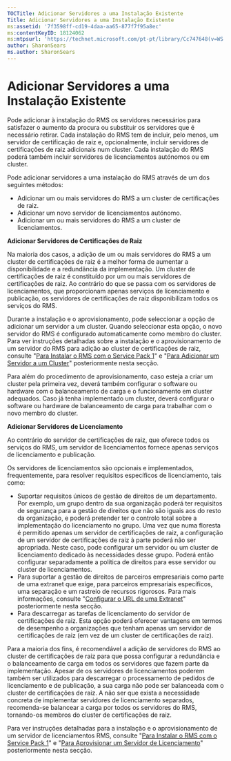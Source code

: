 ```yaml
---
TOCTitle: Adicionar Servidores a uma Instalação Existente
Title: Adicionar Servidores a uma Instalação Existente
ms:assetid: '7f3598ff-cd19-4daa-aa65-877f7f95a8ec'
ms:contentKeyID: 18124062
ms:mtpsurl: 'https://technet.microsoft.com/pt-pt/library/Cc747648(v=WS.10)'
author: SharonSears
ms.author: SharonSears
---
```


Adicionar Servidores a uma Instalação Existente
===============================================

Pode adicionar à instalação do RMS os servidores necessários para satisfazer o aumento da procura ou substituir os servidores que é necessário retirar. Cada instalação do RMS tem de incluir, pelo menos, um servidor de certificação de raiz e, opcionalmente, incluir servidores de certificações de raiz adicionais num cluster. Cada instalação do RMS poderá também incluir servidores de licenciamentos autónomos ou em cluster.

Pode adicionar servidores a uma instalação do RMS através de um dos seguintes métodos:

-   Adicionar um ou mais servidores do RMS a um cluster de certificações de raiz.
-   Adicionar um novo servidor de licenciamentos autónomo.
-   Adicionar um ou mais servidores do RMS a um cluster de licenciamentos.

**Adicionar Servidores de Certificações de Raiz**

Na maioria dos casos, a adição de um ou mais servidores do RMS a um cluster de certificações de raiz é a melhor forma de aumentar a disponibilidade e a redundância da implementação. Um cluster de certificações de raiz é constituído por um ou mais servidores de certificações de raiz. Ao contrário do que se passa com os servidores de licenciamentos, que proporcionam apenas serviços de licenciamento e publicação, os servidores de certificações de raiz disponibilizam todos os serviços do RMS.

Durante a instalação e o aprovisionamento, pode seleccionar a opção de adicionar um servidor a um cluster. Quando seleccionar esta opção, o novo servidor do RMS é configurado automaticamente como membro do cluster. Para ver instruções detalhadas sobre a instalação e o aprovisionamento de um servidor do RMS para adição ao cluster de certificações de raiz, consulte "[Para Instalar o RMS com o Service Pack 1](https://technet.microsoft.com/dab20175-a690-43f8-b943-768d289daa0d)" e "[Para Adicionar um Servidor a um Cluster](https://technet.microsoft.com/db635238-5528-4bec-9cc6-8244e2b3d733)" posteriormente nesta secção.

Para além do procedimento de aprovisionamento, caso esteja a criar um cluster pela primeira vez, deverá também configurar o software ou hardware com o balanceamento de carga e o funcionamento em cluster adequados. Caso já tenha implementado um cluster, deverá configurar o software ou hardware de balanceamento de carga para trabalhar com o novo membro do cluster.

**Adicionar Servidores de Licenciamento**

Ao contrário do servidor de certificações de raiz, que oferece todos os serviços do RMS, um servidor de licenciamentos fornece apenas serviços de licenciamento e publicação.

Os servidores de licenciamentos são opcionais e implementados, frequentemente, para resolver requisitos específicos de licenciamento, tais como:

-   Suportar requisitos únicos de gestão de direitos de um departamento. Por exemplo, um grupo dentro da sua organização poderá ter requisitos de segurança para a gestão de direitos que não são iguais aos do resto da organização, e poderá pretender ter o controlo total sobre a implementação do licenciamento no grupo. Uma vez que numa floresta é permitido apenas um servidor de certificações de raiz, a configuração de um servidor de certificações de raiz à parte poderá não ser apropriada. Neste caso, pode configurar um servidor ou um cluster de licenciamento dedicado às necessidades desse grupo. Poderá então configurar separadamente a política de direitos para esse servidor ou cluster de licenciamentos.
-   Para suportar a gestão de direitos de parceiros empresariais como parte de uma extranet que exige, para parceiros empresariais específicos, uma separação e um rastreio de recursos rigorosos. Para mais informações, consulte "[Configurar o URL de uma Extranet](https://technet.microsoft.com/88fec9ff-c96c-4d20-8856-0485e7507572)" posteriormente nesta secção.
-   Para descarregar as tarefas de licenciamento do servidor de certificações de raiz. Esta opção poderá oferecer vantagens em termos de desempenho a organizações que tenham apenas um servidor de certificações de raiz (em vez de um cluster de certificações de raiz).

Para a maioria dos fins, é recomendável a adição de servidores do RMS ao cluster de certificações de raiz para que possa configurar a redundância e o balanceamento de carga em todos os servidores que fazem parte da implementação. Apesar de os servidores de licenciamentos poderem também ser utilizados para descarregar o processamento de pedidos de licenciamento e de publicação, a sua carga não pode ser balanceada com o cluster de certificações de raiz. A não ser que exista a necessidade concreta de implementar servidores de licenciamento separados, recomenda-se balancear a carga por todos os servidores do RMS, tornando-os membros do cluster de certificações de raiz.

Para ver instruções detalhadas para a instalação e o aprovisionamento de um servidor de licenciamentos RMS, consulte "[Para Instalar o RMS com o Service Pack 1](https://technet.microsoft.com/dab20175-a690-43f8-b943-768d289daa0d)" e "[Para Aprovisionar um Servidor de Licenciamento](https://technet.microsoft.com/4d67b898-0ba9-4eef-ab7d-ee0ca55a688e)" posteriormente nesta secção.

